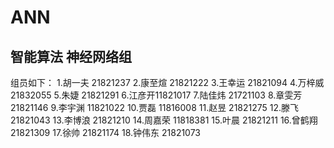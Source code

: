 # ANN
## 智能算法 神经网络组

组员如下：
1.胡一夫 21821237
2.康至煊 21821222
3.王幸运 21821094
4.万梓威 21832055
5.朱婕 21821291
6.江彦开11821017
7.陆佳炜 21721103
8.章雯芳 21821146
9.李宇渊 11821022
10.贾磊 11816008
11.赵昱 21821275
12.滕飞 21821043
13.李博浪 21821210
14.周嘉荣 11818381
15.叶晨 21821211
16.曾鹤翔 21821309
17.徐帅 21821174
18.钟伟东 21821073
